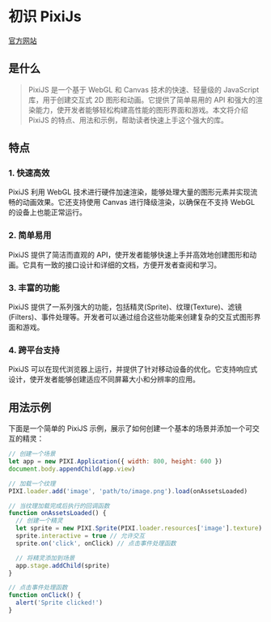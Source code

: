 # 初识 PixiJs

[官方网站](https://www.pixijs.com/)

## 是什么

> PixiJS 是一个基于 WebGL 和 Canvas 技术的快速、轻量级的 JavaScript 库，用于创建交互式 2D 图形和动画。它提供了简单易用的 API 和强大的渲染能力，使开发者能够轻松构建高性能的图形界面和游戏。本文将介绍 PixiJS 的特点、用法和示例，帮助读者快速上手这个强大的库。

## 特点

### 1. 快速高效

PixiJS 利用 WebGL 技术进行硬件加速渲染，能够处理大量的图形元素并实现流畅的动画效果。它还支持使用 Canvas 进行降级渲染，以确保在不支持 WebGL 的设备上也能正常运行。

### 2. 简单易用

PixiJS 提供了简洁而直观的 API，使开发者能够快速上手并高效地创建图形和动画。它具有一致的接口设计和详细的文档，方便开发者查阅和学习。

### 3. 丰富的功能

PixiJS 提供了一系列强大的功能，包括精灵(Sprite)、纹理(Texture)、滤镜(Filters)、事件处理等。开发者可以通过组合这些功能来创建复杂的交互式图形界面和游戏。

### 4. 跨平台支持

PixiJS 可以在现代浏览器上运行，并提供了针对移动设备的优化。它支持响应式设计，使开发者能够创建适应不同屏幕大小和分辨率的应用。

## 用法示例

下面是一个简单的 PixiJS 示例，展示了如何创建一个基本的场景并添加一个可交互的精灵：

```js
// 创建一个场景
let app = new PIXI.Application({ width: 800, height: 600 })
document.body.appendChild(app.view)

// 加载一个纹理
PIXI.loader.add('image', 'path/to/image.png').load(onAssetsLoaded)

// 当纹理加载完成后执行的回调函数
function onAssetsLoaded() {
  // 创建一个精灵
  let sprite = new PIXI.Sprite(PIXI.loader.resources['image'].texture)
  sprite.interactive = true // 允许交互
  sprite.on('click', onClick) // 点击事件处理函数

  // 将精灵添加到场景
  app.stage.addChild(sprite)
}

// 点击事件处理函数
function onClick() {
  alert('Sprite clicked!')
}
```
